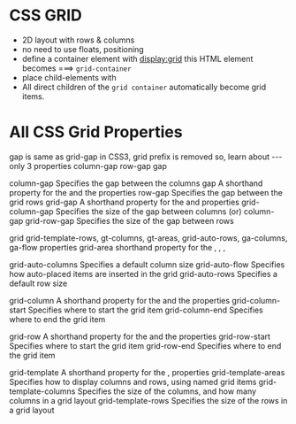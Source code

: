# CSS GRID
- 2D layout with rows & columns
- no need to use floats, positioning
- define a container element with
    <display:grid>
    this HTML element becomes ===> `grid-container`
- place child-elements with <grid-column> <grid-row>
- All direct children of the `grid container` automatically become grid items.

<!-- ---------------------------------------------------------------------------- -->


# All CSS Grid Properties

gap is same as grid-gap
in CSS3, grid prefix is removed
so, learn about --- only 3 properties
    column-gap
    row-gap
    gap
<!----------------------------------------------------------------------->

column-gap	            Specifies the gap between the columns
gap	                    A shorthand property for the <row-gap> and the <column-gap> properties
row-gap	                Specifies the gap between the grid rows
grid-gap	            A shorthand property for the <grid-row-gap> and <grid-column-gap> properties
grid-column-gap	        Specifies the size of the gap between columns (or) column-gap
grid-row-gap	        Specifies the size of the gap between rows


grid	                grid-template-rows, gt-columns, gt-areas, grid-auto-rows, ga-columns, ga-flow properties
grid-area	            shorthand property for the <grid-row-start>, <grid-column-start>, <grid-row-end>, <grid-column-end>

grid-auto-columns	    Specifies a default column size
grid-auto-flow	        Specifies how auto-placed items are inserted in the grid
grid-auto-rows	        Specifies a default row size

grid-column	            A shorthand property for the <grid-column-start> and the <grid-column-end> properties
grid-column-start	    Specifies where to start the grid item
grid-column-end	        Specifies where to end the grid item


grid-row	            A shorthand property for the <grid-row-start> and the <grid-row-end> properties
grid-row-start	        Specifies where to start the grid item
grid-row-end	        Specifies where to end the grid item


grid-template	        A shorthand property for the <grid-template-rows>, <grid-template-columns> <grid-area> properties
grid-template-areas	    Specifies how to display columns and rows, using named grid items
grid-template-columns	Specifies the size of the columns, and how many columns in a grid layout
grid-template-rows	    Specifies the size of the rows in a grid layout
